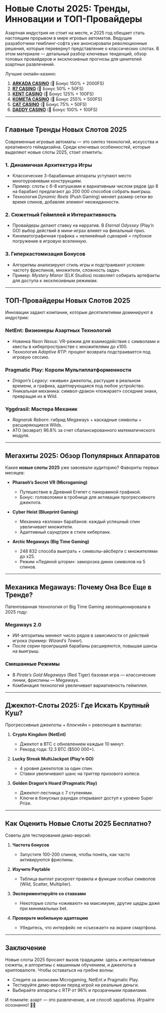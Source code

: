 # Новые Слоты 2025: Тренды, Инновации и ТОП-Провайдеры

Азартная индустрия не стоит на месте, и 2025 год обещает стать настоящим прорывом в мире игровых автоматов. Ведущие разработчики гемблинг-софта уже анонсировали революционные решения, которые перевернут представление о классических слотах. В этом материале — детальный разбор ключевых тенденций, обзор топовых провайдеров и эксклюзивные прогнозы для ценителей азартных развлечений.

Лучшие онлайн-казино:

1. **[ARKADA CASINO](https://clck.ru/3Mmm7v "ARKADA CASINO")** (🎁 Бонус 150% + 2000FS)
2. **[R7 CASINO](https://clck.ru/3NAHTh "R7 CASINO")** (🎁 Бонус 50% + 50FS)
3. **[KENT CASINO](https://clck.ru/3Mmm9w "KENT CASINO")** (🎁 Бонус 125% + 100FS)
4. **[KOMETA CASINO](https://clck.ru/3MmmAP "KOMETA CASINO")** (🎁 Бонус 255% + 500FS)
5. **[CAT CASINO](https://clck.ru/3MmmAn "CAT CASINO")** (🎁 Бонус 75% + 50FS)
6. **[DADDY CASINO](https://clck.ru/3MmmBB "DADDY CASINO")** (🎁 Бонус 100% + 100FS)

---

## **Главные Тренды Новых Слотов 2025**

Современные игровые автоматы — это синтез технологий, искусства и креативного геймдизайна. Среди ключевых особенностей, которые выделяют новые слоты 2025, стоит отметить:

### **1. Динамичная Архитектура Игры**

- Классические 3-барабанные аппараты уступают место многоуровневым конструкциям.
- Пример: слоты с 6-8 катушками и вариативным числом рядов (до 8 на барабан) предлагают до 200 000 способов собрать выигрыш.
- Технология *Dynamic Reels* (Push Gaming) меняет размер сетки во время спинов, добавляя элемент неожиданности.

### **2. Сюжетный Геймплей и Интерактивность**

- Провайдеры делают ставку на нарратив. В *Eternal Odyssey* (Play’n GO) выбор действий в мини-играх влияет на финальный приз.
- Кинематографичная графика + нелинейный сценарий = глубокое погружение в игровую вселенную.

### **3. Гиперкастомизация Бонусов**
- Алгоритмы анализируют стиль игры и подстраивают условия: частоту фриспинов, множители, сложность задач.
- Пример: *Mystery Manor* (ELK Studios) позволяет собирать артефакты для доступа к эксклюзивным режимам.

---

## **ТОП-Провайдеры Новых Слотов 2025**

Инновации задают компании, которые десятилетиями доминируют в индустрии:

### **NetEnt: Визионеры Азартных Технологий**

- Новинка *Neon Nexus*: VR-режим для взаимодействия с символами и квесты в киберпространстве с множителями до x100.
- Технология *Adaptive RTP*: процент возврата подстраивается под игровую сессию.

### **Pragmatic Play: Короли Мультиплатформенности**

- *Dragon’s Legacy*: «живые» джекпоты, растущие в реальном времени, и графика, адаптирующаяся под любое устройство.
- Уникальная механика: символ-дракон «пожирает» соседние знаки, превращая их в Wild.

### **Yggdrasil: Мастера Механик**
- *Ragnarok Reborn*: гибрид Megaways + каскадные символы + расширяющиеся Wilds.
- АТО (возврат) 96.8% за счет сбалансированного математического модуля.

---

## **Мегахиты 2025: Обзор Популярных Аппаратов**
Какие **новые слоты 2025** уже завоевали аудиторию? Фавориты первых месяцев:

- **Pharaoh’s Secret VR (Microgaming)**
  - Путешествие в Древний Египет с панорамной графикой.
  - Бонус: головоломки в гробнице для активации прогрессивного джекпота.

- **Cyber Heist (Blueprint Gaming)**
  - Механика «взлома» барабанов: каждый успешный спин увеличивает множители.
  - Адаптивный саундтрек в стиле киберпанк.

- **Arctic Megaways (Big Time Gaming)**
  - 248 832 способа выиграть + символы-айсберги с множителями до x25.
  - Режим «Ледяной шторм»: заморозка диких символов на 5 спинов.

---

## **Механика Megaways: Почему Она Все Еще в Тренде?**
Патентованная технология от Big Time Gaming эволюционировала в 2025 году:

### **Megaways 2.0**
- ИИ-алгоритмы меняют число рядов в зависимости от действий игрока (пример: *Wizard’s Tower*).
- После серии проигрышей барабаны расширяются, повышая шансы на выигрыш.

### **Смешанные Режимы**
- В *Pirate’s Gold Megaways* (Red Tiger) базовая игра — классические линии, фриспины — Megaways.
- Комбинация технологий увеличивает вариативность геймплея.

---

## **Джекпот-Слоты 2025: Где Искать Крупный Куш?**
Прогрессивные джекпоты + блокчейн = революция в выплатах:

1. **Crypto Kingdom (NetEnt)**
   - Джекпот в BTC с обновлением каждые 10 минут.
   - Рекорд года: 12.3 BTC ($500 000+).

2. **Lucky Streak MultiJackpot (Play’n GO)**
   - 4 уровня джекпотов за один спин.
   - Ставки увеличивают шанс на триггер призового колеса.

3. **Golden Dragon’s Hoard (Pragmatic Play)**
   - Джекпот-лестница с 7 ступенями.
   - Ключи в бонусных раундах открывают доступ к уровню Super Prize.

---

## **Как Оценить Новые Слоты 2025 Бесплатно?**
Советы для тестирования демо-версий:

1. **Частота бонусов**
   - Запустите 100-200 спинов, чтобы понять, как часто активируются фриспины.

2. **Изучите Paytable**
   - Таблица выплат раскроет правила и функции особых символов (Wild, Scatter, Multiplier).

3. **Экспериментируйте со ставками**
   - Некоторые слоты «оживают» на максимуме, другие щедры даже при минимальных bet.

4. **Проверьте мобильную адаптацию**
   - Убедитесь, что интерфейс не «съезжает» на экране смартфона.

---

## **Заключение**

Новые слоты 2025 бросают вызов традициям: здесь и интерактивные сюжеты, и алгоритмы с машинным обучением, и джекпоты в криптовалюте. Чтобы оставаться на гребне волны:
- Следите за анонсами Microgaming, NetEnt и Pragmatic Play.
- Тестируйте демо-версии перед игрой на реальные деньги.
- Выбирайте аппараты с RTP от 96% и прозрачными правилами.

И помните: азарт — это развлечение, а не способ заработка. Играйте осознанно! 🎰✨
